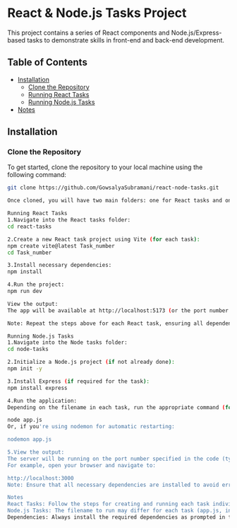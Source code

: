 # React & Node.js Tasks Project

This project contains a series of React components and Node.js/Express-based tasks to demonstrate skills in front-end and back-end development.

## Table of Contents

- [Installation](#installation)
  - [Clone the Repository](#clone-the-repository)
  - [Running React Tasks](#running-react-tasks)
  - [Running Node.js Tasks](#running-nodejs-tasks)
- [Notes](#notes)

## Installation

### Clone the Repository

To get started, clone the repository to your local machine using the following command:

```bash
git clone https://github.com/GowsalyaSubramani/react-node-tasks.git

Once cloned, you will have two main folders: one for React tasks and one for Node.js tasks.

Running React Tasks
1.Navigate into the React tasks folder:
cd react-tasks

2.Create a new React task project using Vite (for each task):
npm create vite@latest Task_number
cd Task_number

3.Install necessary dependencies:
npm install

4.Run the project:
npm run dev

View the output:
The app will be available at http://localhost:5173 (or the port number mentioned in your terminal).

Note: Repeat the steps above for each React task, ensuring all dependencies shown in the terminal are installed.

Running Node.js Tasks
1.Navigate into the Node tasks folder:
cd node-tasks

2.Initialize a Node.js project (if not already done):
npm init -y

3.Install Express (if required for the task):
npm install express

4.Run the application:
Depending on the filename in each task, run the appropriate command (for example app.js, index.js, or server.js):

node app.js
Or, if you're using nodemon for automatic restarting:

nodemon app.js

5.View the output:
The server will be running on the port number specified in the code (typically 3000 or 5000).
For example, open your browser and navigate to:

http://localhost:3000
Note: Ensure that all necessary dependencies are installed to avoid errors during runtime.

Notes
React Tasks: Follow the steps for creating and running each task individually. Each task may have specific requirements and additional dependencies.
Node.js Tasks: The filename to run may differ for each task (app.js, index.js, or server.js), so ensure you're running the correct file. Refer to the task-specific instructions if needed.
Dependencies: Always install the required dependencies as prompted in the terminal to avoid errors.
